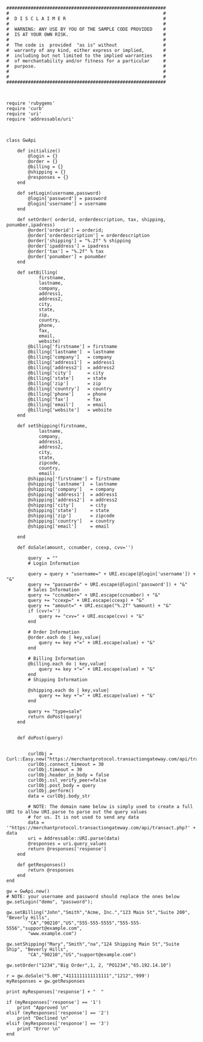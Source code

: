 
	###########################################################
	#                                                         #
	#  D I S C L A I M E R                                    #
	#                                                         #
	#  WARNING: ANY USE BY YOU OF THE SAMPLE CODE PROVIDED    #
	#  IS AT YOUR OWN RISK.                                   #
	#                                                         #
	#  The code is  provided  "as is" without                 #
	#  warranty of any kind, either express or implied,       #
	#  including but not limited to the implied warranties    #
	#  of merchantability and/or fitness for a particular     #
	#  purpose.                                               #
	#                                                         #
	#                                                         #
	###########################################################
	
	
	
	require 'rubygems'
	require 'curb'
	require 'uri'
	require 'addressable/uri'
	
	
	
	class GwApi
	
	    def initialize()
	        @login = {}
	        @order = {}
	        @billing = {}
	        @shipping = {}
	        @responses = {}
	    end
	
	    def setLogin(username,password)
	        @login['password'] = password
	        @login['username'] = username
	    end
	
	    def setOrder( orderid, orderdescription, tax, shipping, ponumber,ipadress)
	        @order['orderid'] = orderid;
	        @order['orderdescription'] = orderdescription
	        @order['shipping'] = "%.2f" % shipping
	        @order['ipaddress'] = ipadress
	        @order['tax'] = "%.2f" % tax
	        @order['ponumber'] = ponumber
	    end
	
	    def setBilling(
	            firstname,
	            lastname,
	            company,
	            address1,
	            address2,
	            city,
	            state,
	            zip,
	            country,
	            phone,
	            fax,
	            email,
	            website)
	        @billing['firstname'] = firstname
	        @billing['lastname']  = lastname
	        @billing['company']   = company
	        @billing['address1']  = address1
	        @billing['address2']  = address2
	        @billing['city']      = city
	        @billing['state']     = state
	        @billing['zip']       = zip
	        @billing['country']   = country
	        @billing['phone']     = phone
	        @billing['fax']       = fax
	        @billing['email']     = email
	        @billing['website']   = website
	    end
	
	    def setShipping(firstname,
	            lastname,
	            company,
	            address1,
	            address2,
	            city,
	            state,
	            zipcode,
	            country,
	            email)
	        @shipping['firstname'] = firstname
	        @shipping['lastname']  = lastname
	        @shipping['company']   = company
	        @shipping['address1']  = address1
	        @shipping['address2']  = address2
	        @shipping['city']      = city
	        @shipping['state']     = state
	        @shipping['zip']       = zipcode
	        @shipping['country']   = country
	        @shipping['email']     = email
	
	    end
	
	    def doSale(amount, ccnumber, ccexp, cvv='')
	
	        query  = ""
	        # Login Information
	
	        query = query + "username=" + URI.escape(@login['username']) + "&"
	        query += "password=" + URI.escape(@login['password']) + "&"
	        # Sales Information
	        query += "ccnumber=" + URI.escape(ccnumber) + "&"
	        query += "ccexp=" + URI.escape(ccexp) + "&"
	        query += "amount=" + URI.escape("%.2f" %amount) + "&"
	        if (cvv!='')
	            query += "cvv=" + URI.escape(cvv) + "&"
	        end
	
	        # Order Information
	        @order.each do | key,value|
	            query += key +"=" + URI.escape(value) + "&"
	        end
	
	        # Billing Information
	        @billing.each do | key,value|
	            query += key +"=" + URI.escape(value) + "&"
	        end
	        # Shipping Information
	
	        @shipping.each do | key,value|
	            query += key +"=" + URI.escape(value) + "&"
	        end
	
	        query += "type=sale"
	        return doPost(query)
	    end
	
	
	    def doPost(query)
	
	
	        curlObj = Curl::Easy.new("https://merchantprotocol.transactiongateway.com/api/transact.php")
	        curlObj.connect_timeout = 30
	        curlObj.timeout = 30
	        curlObj.header_in_body = false
	        curlObj.ssl_verify_peer=false
	        curlObj.post_body = query
	        curlObj.perform()
	        data = curlObj.body_str
	
	        # NOTE: The domain name below is simply used to create a full URI to allow URI.parse to parse out the query values
	        # for us. It is not used to send any data
	        data = '"https://merchantprotocol.transactiongateway.com/api/transact.php?' + data
	        uri = Addressable::URI.parse(data)
	        @responses = uri.query_values
	        return @responses['response']
	    end
	
	    def getResponses()
	        return @responses
	    end
	end
	
	gw = GwApi.new()
	# NOTE: your username and password should replace the ones below
	gw.setLogin("demo", "password");
	
	gw.setBilling("John","Smith","Acme, Inc.","123 Main St","Suite 200", "Beverly Hills",
	        "CA","90210","US","555-555-5555","555-555-5556","support@example.com",
	        "www.example.com")
	
	gw.setShipping("Mary","Smith","na","124 Shipping Main St","Suite Ship", "Beverly Hills",
	        "CA","90210","US","support@example.com")
	
	gw.setOrder("1234","Big Order",1, 2, "PO1234","65.192.14.10")
	
	r = gw.doSale("5.00","4111111111111111","1212",'999')
	myResponses = gw.getResponses
	
	print myResponses['response'] + "  "
	
	if (myResponses['response'] == '1')
	    print "Approved \n"
	elsif (myResponses['response'] == '2')
	    print "Declined \n"
	elsif (myResponses['response'] == '3')
	    print "Error \n"
	end
